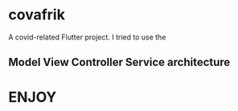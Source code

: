 # covafrik

A covid-related Flutter project.
I tried to use the 
## Model View Controller Service architecture
# ENJOY
